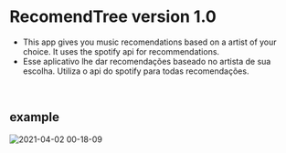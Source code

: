 # RecomendTree version 1.0
  - This app gives you music recomendations based on a artist of your choice. It uses the spotify api for recommendations.
  - Esse aplicativo lhe dar recomendações baseado no artista de sua escolha. Utiliza o api do spotify para todas recomendações.
<br />


## example
![2021-04-02 00-18-09](https://user-images.githubusercontent.com/50087983/113377585-16d7be00-934b-11eb-9c4f-b2dc52505954.gif)
